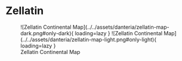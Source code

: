 # Zellatin

<figure markdown="span">
    ![Zellatin Continental Map](../../assets/danteria/zellatin-map-dark.png#only-dark){ loading=lazy }
    ![Zellatin Continental Map](../../assets/danteria/zellatin-map-light.png#only-light){ loading=lazy }
    <figcaption>Zellatin Continental Map</figcaption>
</figure>
